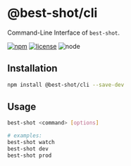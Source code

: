# @best-shot/cli

Command-Line Interface of `best-shot`.

[npm-url]: https://www.npmjs.com/package/@best-shot/cli
[npm-badge]: https://img.shields.io/npm/v/@best-shot/cli.svg?style=flat-square&logo=npm
[github-url]: https://github.com/Airkro/best-shot/tree/master/packages/cli
[node-badge]: https://img.shields.io/node/v/@best-shot/cli.svg?style=flat-square&colorB=green&logo=node.js
[license-badge]: https://img.shields.io/npm/l/@best-shot/cli.svg?style=flat-square&colorB=blue&logo=github

[![npm][npm-badge]][npm-url]
[![license][license-badge]][github-url]
![node][node-badge]

## Installation

```bash
npm install @best-shot/cli --save-dev
```

## Usage

```bash
best-shot <command> [options]

# examples:
best-shot watch
best-shot dev
best-shot prod
```
